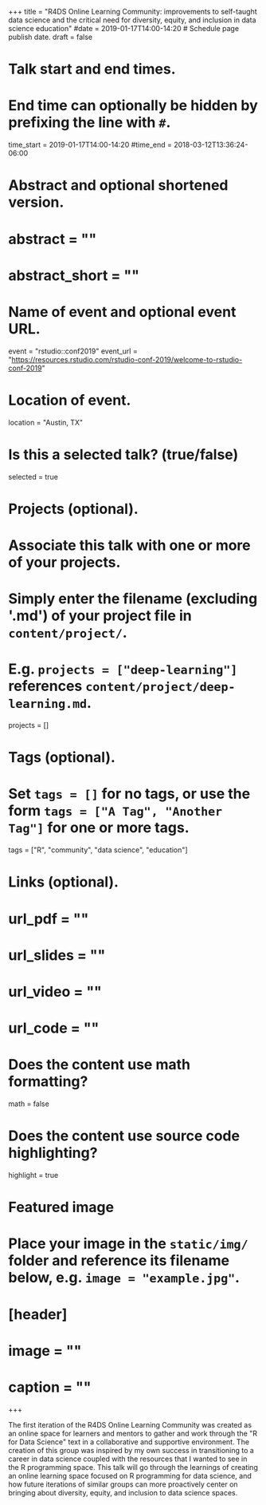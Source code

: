 +++
title = "R4DS Online Learning Community: improvements to self-taught data science 
and the critical need for diversity, equity, and inclusion in data science education"
#date = 2019-01-17T14:00-14:20  # Schedule page publish date.
draft = false

# Talk start and end times.
#   End time can optionally be hidden by prefixing the line with `#`.
time_start = 2019-01-17T14:00-14:20
#time_end = 2018-03-12T13:36:24-06:00

# Abstract and optional shortened version.
# abstract = ""
# abstract_short = ""

# Name of event and optional event URL.
event = "rstudio::conf2019"
event_url = "https://resources.rstudio.com/rstudio-conf-2019/welcome-to-rstudio-conf-2019"

# Location of event.
location = "Austin, TX"

# Is this a selected talk? (true/false)
selected = true

# Projects (optional).
#   Associate this talk with one or more of your projects.
#   Simply enter the filename (excluding '.md') of your project file in `content/project/`.
#   E.g. `projects = ["deep-learning"]` references `content/project/deep-learning.md`.
projects = []

# Tags (optional).
#   Set `tags = []` for no tags, or use the form `tags = ["A Tag", "Another Tag"]` for one or more tags.
tags = ["R", "community", "data science", "education"]

# Links (optional).
# url_pdf = ""
# url_slides = ""
# url_video = ""
# url_code = ""

# Does the content use math formatting?
math = false

# Does the content use source code highlighting?
highlight = true

# Featured image
# Place your image in the `static/img/` folder and reference its filename below, e.g. `image = "example.jpg"`.
# [header]
# image = ""
# caption = ""

+++

The first iteration of the R4DS Online Learning Community was 
created as an online space for learners and mentors to gather and work through 
the "R for Data Science" text in a collaborative and supportive environment. The
creation of this group was inspired by my own success in transitioning to a 
career in data science coupled with the resources that I wanted to see in the R 
programming space. This talk will go through the learnings of creating an online
learning space focused on R programming for data science, and how future 
iterations of similar groups can more proactively center on bringing about 
diversity, equity, and inclusion to data science spaces.

